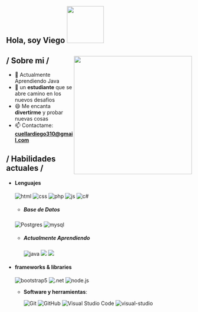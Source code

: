 
## Hola, soy Viego <img src="https://media.giphy.com/media/qjqUcgIyRjsl2/giphy.gif" width="100" />

<div>

<img align="right" width="320" src="https://i.pinimg.com/564x/fc/ba/99/fcba998175ef64915740e0d248523d01.jpg"/>

<h2> / Sobre mi / </h2> 

- 🧠 Actualmente Aprendiendo Java
- 👾 un **estudiante** que se abre camino en los nuevos desafios
- 😄 Me encanta **divertirme** y probar nuevas cosas
- 📫 Contactame: **cuellardiego310@gmail.com**
  
<h2> / Habilidades actuales / </h2>
  
- <h4> Lenguajes </h4>
  <img src = "https://img.shields.io/badge/HTML5-E34F26?style=for-the-badge&logo=html5&logoColor=white" alt = "html" />
  <img src = "https://img.shields.io/badge/CSS3-1572B6?style=for-the-badge&logo=css3&logoColor=white" alt = "css" />
  <img src = "https://img.shields.io/badge/php-%23777BB4.svg?style=for-the-badge&logo=php&logoColor=white" alt = "php" />
  <img src = "https://img.shields.io/badge/JavaScript-323330?style=for-the-badge&logo=javascript&logoColor=F7DF1E" alt = "js" />
  <img src = "https://img.shields.io/badge/c%23-5C2D91.svg?style=for-the-badge&logo=csharp&logoColor=white" alt = "c#" />
  
  - <h5> Base de Datos </h5>
  <img src = "https://img.shields.io/badge/postgres-%23316192.svg?style=for-the-badge&logo=postgresql&logoColor=white" alt = "Postgres" />
  <img src = "https://img.shields.io/badge/mysql-4479A1.svg?style=for-the-badge&logo=mysql&logoColor=white" alt = "mysql" />
  
  
  - <h5> Actualmente Aprendiendo </h5>
    <img src = "https://img.shields.io/badge/java-%23ED8B00.svg?style=for-the-badge&logo=java&logoColor=white" alt = "java" />
    <img src = "https://img.shields.io/badge/-ReactJs-61DAFB?logo=react&logoColor=white&style=for-the-badge" />
    <img src = "https://img.shields.io/badge/spring-%236DB33F.svg?style=for-the-badge&logo=spring&logoColor=white" />
  
- <h4> frameworks & libraries </h4>
  <img src = "https://img.shields.io/badge/bootstrap-%23563D7C.svg?style=for-the-badge&logo=bootstrap&logoColor=white" alt = "bootstrap5" />
  <img src = "https://img.shields.io/badge/.NET-5C2D91?style=for-the-badge&logo=.net&logoColor=white" alt = ".net" />
  <img src = "https://img.shields.io/badge/node.js-6DA55F?style=for-the-badge&logo=node.js&logoColor=white" alt = "node.js" />

  - **Software y herramientas**:

    ![Git](https://img.shields.io/badge/git-%23F05033.svg?style=for-the-badge&logo=git&logoColor=white)
    ![GitHub](https://img.shields.io/badge/github-%23121011.svg?style=for-the-badge&logo=github&logoColor=white)
    ![Visual Studio Code](https://img.shields.io/badge/Visual%20Studio%20Code-0078d7.svg?style=for-the-badge&logo=visual-studio-code&logoColor=white)
    <img src = "https://img.shields.io/badge/Visual%20Studio-5C2D91.svg?style=for-the-badge&logo=visual-studio&logoColor=white" alt = "visual-studio" />
  
